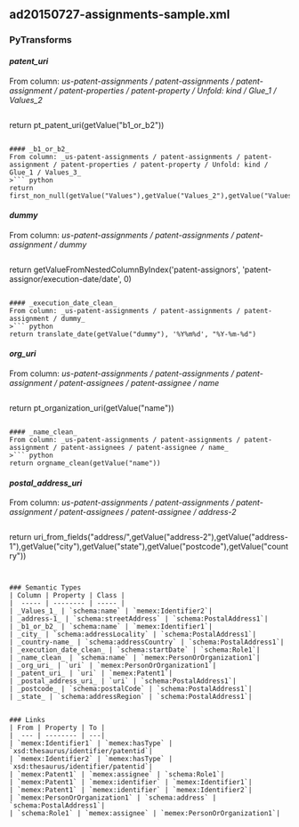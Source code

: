 ## ad20150727-assignments-sample.xml

### PyTransforms
#### _patent_uri_
From column: _us-patent-assignments / patent-assignments / patent-assignment / patent-properties / patent-property / Unfold: kind / Glue_1 / Values_2_
>``` python
return pt_patent_uri(getValue("b1_or_b2"))
```

#### _b1_or_b2_
From column: _us-patent-assignments / patent-assignments / patent-assignment / patent-properties / patent-property / Unfold: kind / Glue_1 / Values_3_
>``` python
return first_non_null(getValue("Values"),getValue("Values_2"),getValue("Values_1"))
```

#### _dummy_
From column: _us-patent-assignments / patent-assignments / patent-assignment / dummy_
>``` python
return getValueFromNestedColumnByIndex('patent-assignors', 'patent-assignor/execution-date/date', 0)
```

#### _execution_date_clean_
From column: _us-patent-assignments / patent-assignments / patent-assignment / dummy_
>``` python
return translate_date(getValue("dummy"), '%Y%m%d', "%Y-%m-%d")
```

#### _org_uri_
From column: _us-patent-assignments / patent-assignments / patent-assignment / patent-assignees / patent-assignee / name_
>``` python
return pt_organization_uri(getValue("name"))
```

#### _name_clean_
From column: _us-patent-assignments / patent-assignments / patent-assignment / patent-assignees / patent-assignee / name_
>``` python
return orgname_clean(getValue("name"))
```

#### _postal_address_uri_
From column: _us-patent-assignments / patent-assignments / patent-assignment / patent-assignees / patent-assignee / address-2_
>``` python
return uri_from_fields("address/",getValue("address-2"),getValue("address-1"),getValue("city"),getValue("state"),getValue("postcode"),getValue("country"))
```


### Semantic Types
| Column | Property | Class |
|  ----- | -------- | ----- |
| _Values_1_ | `schema:name` | `memex:Identifier2`|
| _address-1_ | `schema:streetAddress` | `schema:PostalAddress1`|
| _b1_or_b2_ | `schema:name` | `memex:Identifier1`|
| _city_ | `schema:addressLocality` | `schema:PostalAddress1`|
| _country-name_ | `schema:addressCountry` | `schema:PostalAddress1`|
| _execution_date_clean_ | `schema:startDate` | `schema:Role1`|
| _name_clean_ | `schema:name` | `memex:PersonOrOrganization1`|
| _org_uri_ | `uri` | `memex:PersonOrOrganization1`|
| _patent_uri_ | `uri` | `memex:Patent1`|
| _postal_address_uri_ | `uri` | `schema:PostalAddress1`|
| _postcode_ | `schema:postalCode` | `schema:PostalAddress1`|
| _state_ | `schema:addressRegion` | `schema:PostalAddress1`|


### Links
| From | Property | To |
|  --- | -------- | ---|
| `memex:Identifier1` | `memex:hasType` | `xsd:thesaurus/identifier/patentid`|
| `memex:Identifier2` | `memex:hasType` | `xsd:thesaurus/identifier/patentid`|
| `memex:Patent1` | `memex:assignee` | `schema:Role1`|
| `memex:Patent1` | `memex:identifier` | `memex:Identifier1`|
| `memex:Patent1` | `memex:identifier` | `memex:Identifier2`|
| `memex:PersonOrOrganization1` | `schema:address` | `schema:PostalAddress1`|
| `schema:Role1` | `memex:assignee` | `memex:PersonOrOrganization1`|

